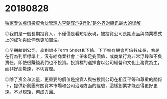 # 20180828

[独家专访腾讯投资合伙管理人李朝晖:“投行化”是外界对腾讯最大的误解](https://3g.k.sohu.com/t/n297711467?showType=)

◎我們是一個長期投資人，不僅僅是看短期表現，被投資公司長期產品與商業模式上的成功與延伸應更加關注。

◎早期新創公司，拿到很多Term Sheet且下輪、下下輪有機會可倍數成長，若是在行為判斷標準上，沒有給商業社會上帶來足夠價值，或商業行為非常浮躁和不負責任，即使很賺錢我們也不投資。投資標的選擇會以公司經營和文化上務實為主，而非好高騖遠，不切實際。

◎除了资金和流量，更重要的價值是投資人與被投資公司在相互平等和尊重的關係下，提供新創團有關資本市場和公司治理方面的經驗，這樣創業才能走得更好更遠。不以規矩，何成方圓。